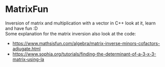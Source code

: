 # MatrixFun
Inversion of matrix and multiplication with a vector in C++
look at it, learn and have fun :D
<br>
Some explanation for the matrix inversion also look at the code:<br>
* https://www.mathsisfun.com/algebra/matrix-inverse-minors-cofactors-adjugate.html<br>
* https://www.sophia.org/tutorials/finding-the-determinant-of-a-3-x-3-matrix-using-la<br>
